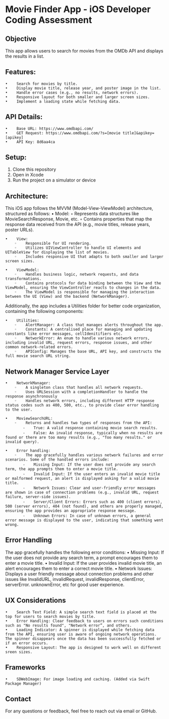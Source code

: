 # Movie Finder App - iOS Developer Coding Assessment

## Objective
This app allows users to search for movies from the OMDb API and displays the results in a list.

## Features:
    •    Search for movies by title.
    •    Display movie title, release year, and poster image in the list.
    •    Handle error cases (e.g., no results, network errors).
    •    Responsive layout for both smaller and larger screen sizes.
    •    Implement a loading state while fetching data.

## API Details:
    •    Base URL: https://www.omdbapi.com/
    •    GET Request: https://www.omdbapi.com/?s=[movie title]&apikey=[apikey]
    •    API Key: 8d6aa4ca
    
## Setup:
1. Clone this repository
2. Open in Xcode
3. Run the project on a simulator or device

## Architecture:
This iOS app follows the MVVM (Model-View-ViewModel) architecture, structured as follows:
    •    Model:
        ◦    Represents data structures like MovieSearchResponse, Movie, etc.
        ◦    Contains properties that map the response data received from the API (e.g., movie titles, release years, poster URLs).

    •    View:
        ◦    Responsible for UI rendering.
        ◦    Utilizes UIViewController to handle UI elements and UITableView for displaying the list of movies.
        ◦    Includes responsive UI that adapts to both smaller and larger screen sizes.

    •    ViewModel:
        ◦    Handles business logic, network requests, and data transformations.
        ◦    Contains protocols for data binding between the View and the ViewModel, ensuring the ViewController reacts to changes in the data.
        ◦    The ViewModel is responsible for managing the interaction between the UI (View) and the backend (NetworkManager).

Additionally, the app includes a Utilities folder for better code organization, containing the following components:

    •    Utilities:
        ◦    AlertManager: A class that manages alerts throughout the app.
        ◦    Constants: A centralised place for managing and updating constants like error messages, cellIdenitifiers etc.
        ◦    NetworkError: An enum to handle various network errors, including invalid URL, request errors, response issues, and other common network-related errors.
        ◦    APIConfig: Manages the base URL, API key, and constructs the full movie search URL string.

## Network Manager Service Layer
    •    NetworkManager:
        ◦    A singleton class that handles all network requests.
        ◦    Uses URLSession with a completionHandler to handle the response asynchronously
        ◦    Handles network errors, including different HTTP response status codes such as 400, 500, etc., to provide clear error handling to the user.

    •    MoviewSearchURL:
        ◦    Returns and handles two types of responses from the API:
            ⁃    True: A valid response containing movie search results.
            ⁃    False: An invalid response, typically when no results are found or there are too many results (e.g., "Too many results." or invalid query).

    •    Error handling:
        ◦    The app gracefully handles various network failures and error scenarios. Some of the handled errors include:
            ⁃    Missing Input: If the user does not provide any search term, the app prompts them to enter a movie title.
            ⁃    Invalid Input: If the user enters an invalid movie title or malformed request, an alert is displayed asking for a valid movie title.
            ⁃    Network Issues: Clear and user-friendly error messages are shown in case of connection problems (e.g., invalid URL, request failure, server-side issues).
            ⁃    Server/Client Errors: Errors such as 400 (client errors), 500 (server errors), 404 (not found), and others are properly managed, ensuring the app provides an appropriate response message.
            ⁃    Unknown Errors: In case of unknown errors, a general error message is displayed to the user, indicating that something went wrong.

## Error Handling
The app gracefully handles the following error conditions:
    •    Missing Input:  If the user does not provide any search term, a prompt encourages them to enter a movie title.
    •    Invalid Input: If the user provides invalid movie title, an alert encourages them to enter a correct movie title.
    •    Network Issues: Displays a user friendly message about connection problems and other issues like InvalidURL, invalidRequest, invalidResponse, clientError, serverError. unknownError,  etc for good user experience.

## UX Considerations
    •    Search Text Field: A simple search text field is placed at the top for users to search movies by title.
    •    Error Handling: Clear feedback to users on errors such conditions such as "No results found", "Network error”, and others.
    •    Loading Indicator: A spinner is displayed while fetching data from the API, ensuring user is aware of ongoing network operations. The spinner disappears once the data has been successfully fetched or if an error occurs.
    •    Responsive Layout: The app is designed to work well on different sreen sizes.

## Frameworks
    •    SDWebImage: For image loading and caching. (Added via Swift Package Manager)

## Contact
For any questions or feedback, feel free to reach out via email or GitHub.
